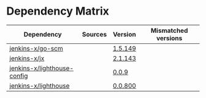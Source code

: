 # Dependency Matrix

Dependency | Sources | Version | Mismatched versions
---------- | ------- | ------- | -------------------
[jenkins-x/go-scm](https://github.com/jenkins-x/go-scm) |  | [1.5.149]() | 
[jenkins-x/jx](https://github.com/jenkins-x/jx) |  | [2.1.143](https://github.com/jenkins-x/jx/releases/tag/v2.1.143) | 
[jenkins-x/lighthouse-config](https://github.com/jenkins-x/lighthouse-config) |  | [0.0.9]() | 
[jenkins-x/lighthouse](https://github.com/jenkins-x/lighthouse) |  | [0.0.800]() | 

